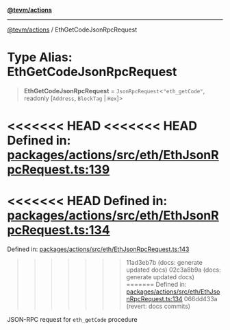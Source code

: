 [**@tevm/actions**](../README.md)

***

[@tevm/actions](../globals.md) / EthGetCodeJsonRpcRequest

# Type Alias: EthGetCodeJsonRpcRequest

> **EthGetCodeJsonRpcRequest** = `JsonRpcRequest`\<`"eth_getCode"`, readonly \[`Address`, `BlockTag` \| `Hex`\]\>

<<<<<<< HEAD
<<<<<<< HEAD
Defined in: [packages/actions/src/eth/EthJsonRpcRequest.ts:139](https://github.com/evmts/tevm-monorepo/blob/main/packages/actions/src/eth/EthJsonRpcRequest.ts#L139)
=======
<<<<<<< HEAD
Defined in: [packages/actions/src/eth/EthJsonRpcRequest.ts:134](https://github.com/evmts/tevm-monorepo/blob/main/packages/actions/src/eth/EthJsonRpcRequest.ts#L134)
=======
Defined in: [packages/actions/src/eth/EthJsonRpcRequest.ts:143](https://github.com/evmts/tevm-monorepo/blob/main/packages/actions/src/eth/EthJsonRpcRequest.ts#L143)
>>>>>>> 11ad3eb7b (docs: generate updated docs)
>>>>>>> 02c3a8b9a (docs: generate updated docs)
=======
Defined in: [packages/actions/src/eth/EthJsonRpcRequest.ts:134](https://github.com/evmts/tevm-monorepo/blob/main/packages/actions/src/eth/EthJsonRpcRequest.ts#L134)
>>>>>>> 066dd433a (revert: docs commits)

JSON-RPC request for `eth_getCode` procedure
